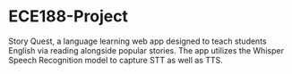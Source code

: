 # ECE188-Project
Story Quest, a language learning web app designed to teach students English via reading alongside popular stories. The app utilizes the Whisper Speech Recognition model to capture STT as well as TTS.